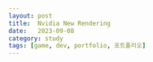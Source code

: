 ```yaml
---
layout: post
title:  Nvidia New Rendering
date:   2023-09-08
category: study
tags: [game, dev, portfolio, 포트폴리오]
---
```

